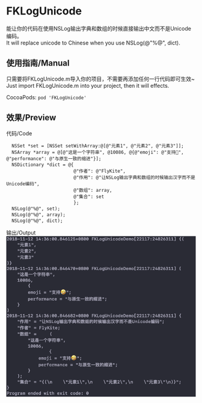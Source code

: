# FKLogUnicode
能让你的代码在使用NSLog输出字典和数组的时候直接输出中文而不是Unicode编码。  
It will replace unicode to Chinese when you use NSLog(@"%@", dict).

使用指南/Manual
---
只需要将FKLogUnicode.m导入你的项目，不需要再添加任何一行代码即可生效~  
Just import FKLogUnicode.m into your project, then it will effects.  

CocoaPods: `pod 'FKLogUnicode'`

效果/Preview
---
代码/Code
```
  NSSet *set = [NSSet setWithArray:@[@"元素1", @"元素2", @"元素3"]];
  NSArray *array = @[@"这是一个字符串", @10086, @{@"emoji": @"支持🤣", @"performance": @"与原生一致的缩进"}];
  NSDictionary *dict = @{
                         @"作者": @"FlyKite",
                         @"作用": @"让NSLog输出字典和数组的时候输出汉字而不是Unicode编码",
                         @"数组": array,
                         @"集合": set
                         };
  NSLog(@"%@", set);
  NSLog(@"%@", array);
  NSLog(@"%@", dict);
```
输出/Output  
![Preview](https://raw.githubusercontent.com/FlyKite/FKLogUnicode/master/preview_set.png)
